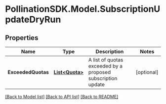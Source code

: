 
# PollinationSDK.Model.SubscriptionUpdateDryRun

## Properties

Name | Type | Description | Notes
------------ | ------------- | ------------- | -------------
**ExceededQuotas** | [**List&lt;Quota&gt;**](Quota.md) | A list of quotas exceeded by a proposed subscription update | [optional] 

[[Back to Model list]](../README.md#documentation-for-models)
[[Back to API list]](../README.md#documentation-for-api-endpoints)
[[Back to README]](../README.md)

